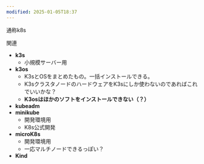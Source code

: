 ```yaml
---
modified: 2025-01-05T18:37
---
```

  

通称k8s

関連

- **k3s**
    - 小規模サーバー用
- **k3os**
    - K3sとOSをまとめたもの。一括インストールできる。
    - K3sクラスタノードのハードウェアをK3sにしか使わないのであればこれでいいかな？
    - **K3osはほかのソフトをインストールできない（？）**
- **kubeadm**
- **minikube**
    - 開発環境用
    - K8s公式開発
- **microK8s**
    - 開発環境用
    - 一応マルチノードできるっぽい？
- **Kind**